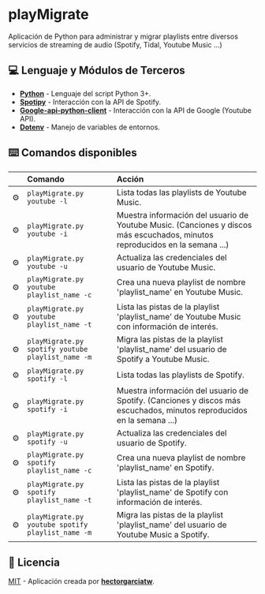 # playMigrate

Aplicación de Python para administrar y migrar playlists entre diversos servicios de streaming de audio (Spotify, Tidal, Youtube Music ...)

## 💻 Lenguaje y Módulos de Terceros

- [**Python**](https://www.python.org/downloads/) - Lenguaje del script Python 3+.
- [**Spotipy**](https://pypi.org/project/spotipy/) - Interacción con la API de Spotify.
- [**Google-api-python-client**](https://pypi.org/project/google-api-python-client/) - Interacción con la API de Google (Youtube API).
- [**Dotenv**](https://pypi.org/project/python-dotenv/) - Manejo de variables de entornos.

## ⌨️ Comandos disponibles

|     | Comando          | Acción                                        |
| :-- | :--------------- | :-------------------------------------------- |
| ⚙️  | `playMigrate.py youtube -l` | Lista todas las playlists de Youtube Music.  |
| ⚙️  | `playMigrate.py youtube -i`          | Muestra información del usuario de Youtube Music. (Canciones y discos más escuchados, minutos reproducidos en la semana ...)      |
| ⚙️  | `playMigrate.py youtube -u`        | Actualiza las credenciales del usuario de Youtube Music. |
| ⚙️  | `playMigrate.py youtube playlist_name -c`        | Crea una nueva playlist de nombre 'playlist_name' en Youtube Music. |
| ⚙️  | `playMigrate.py youtube playlist_name -t`        | Lista las pistas de la playlist 'playlist_name' de Youtube Music con información de interés. |
| ⚙️  | `playMigrate.py spotify youtube playlist_name -m`        | Migra las pistas de la playlist 'playlist_name' del usuario de Spotify a Youtube Music. |
| ⚙️  | `playMigrate.py spotify -l` | Lista todas las playlists de Spotify.  |
| ⚙️  | `playMigrate.py spotify -i`          | Muestra información del usuario de Spotify. (Canciones y discos más escuchados, minutos reproducidos en la semana ...)      |
| ⚙️  | `playMigrate.py spotify -u`        | Actualiza las credenciales del usuario de Spotify. |
| ⚙️  | `playMigrate.py spotify playlist_name -c`        | Crea una nueva playlist de nombre 'playlist_name' en Spotify. |
| ⚙️  | `playMigrate.py spotify playlist_name -t`        | Lista las pistas de la playlist 'playlist_name' de Spotify con información de interés. |
| ⚙️  | `playMigrate.py youtube spotify playlist_name -m`        | Migra las pistas de la playlist 'playlist_name' del usuario de Youtube Music a Spotify. |


## 💾 Licencia

[MIT](LICENSE.txt) - Aplicación creada por [**hectorgarciatw**](https://hectorgarcia.vercel.app/).
